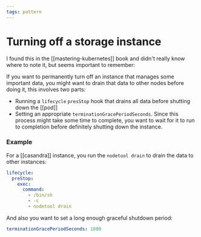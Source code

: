```yaml
---
tags: pattern
---
```


# Turning off a storage instance
I found this in the [[mastering-kubernetes]] book and didn't really know where to note it, but seems important to remember:

If you want to permanently turn off an instance that manages some important data, you might want to drain that data to other nodes before doing it, this involves two parts:
* Running a `lifecycle` `presStop` hook that drains all data before shutting down the [[pod]]
* Setting an appropriate `terminationGracePeriodSeconds`. Since this process might take some time to complete, you want to wait for it to run to completion before definitely shutting down the instance.

### Example
For a [[casandra]] instance, you run the `nodetool drain` to drain the data to other instances:

```yaml
lifecycle:
  preStop:
    exec:
      command:
        - /bin/sh
        - -c
        - nodetool drain
```

And also you want to set a long enough graceful shutdown period:

```yaml
terminationGracePeriodSeconds: 1800
```
